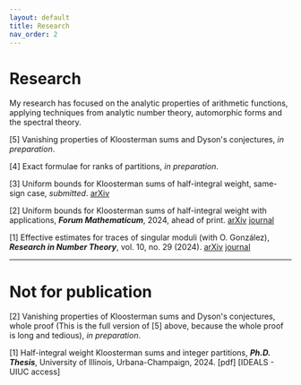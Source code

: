 ```yaml
---
layout: default
title: Research
nav_order: 2
---
```



# Research 

My research has focused on the analytic properties of arithmetic functions, applying techniques from analytic number theory, automorphic forms and the spectral theory. 

[5] Vanishing properties of Kloosterman sums and Dyson's conjectures, *in preparation*. 

[4] Exact formulae for ranks of partitions, *in preparation*. 

[3] Uniform bounds for Kloosterman sums of half-integral weight, same-sign case, *submitted*. [arXiv](https://arxiv.org/abs/2309.05233) 

[2] Uniform bounds for Kloosterman sums of half-integral weight with applications, ***Forum Mathematicum***, 2024, ahead of print. [arXiv](https://arxiv.org/abs/2305.19651) [journal](https://doi.org/10.1515/forum-2023-0201)

[1] Effective estimates for traces of singular moduli (with O. González),  ***Research in Number Theory***, vol. 10, no. 29 (2024). [arXiv](https://arxiv.org/abs/2305.19649) [journal](https://doi.org/10.1007/s40993-024-00517-6)

----

# Not for publication

[2] Vanishing properties of Kloosterman sums and Dyson's conjectures, whole proof (This is the full version of [5] above, because the whole proof is long and tedious), *in preparation*. 

[1] Half-integral weight Kloosterman sums and integer partitions, ***Ph.D. Thesis***, University of Illinois, Urbana-Champaign, 2024. [pdf] [IDEALS - UIUC access]



